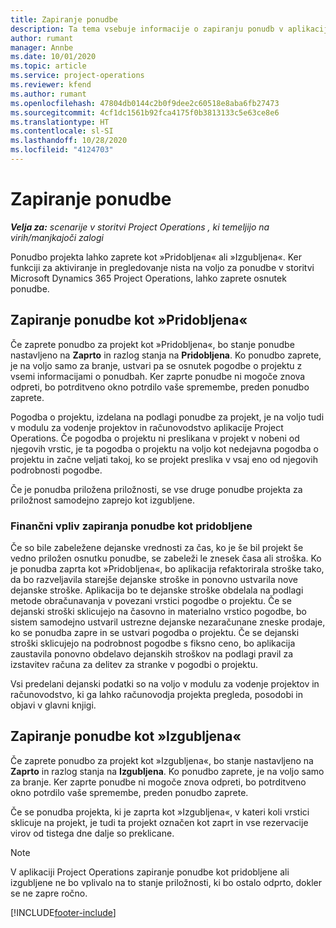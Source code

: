 ```yaml
---
title: Zapiranje ponudbe
description: Ta tema vsebuje informacije o zapiranju ponudb v aplikaciji Project Operations.
author: rumant
manager: Annbe
ms.date: 10/01/2020
ms.topic: article
ms.service: project-operations
ms.reviewer: kfend
ms.author: rumant
ms.openlocfilehash: 47804db0144c2b0f9dee2c60518e8aba6fb27473
ms.sourcegitcommit: 4cf1dc1561b92fca4175f0b3813133c5e63ce8e6
ms.translationtype: HT
ms.contentlocale: sl-SI
ms.lasthandoff: 10/28/2020
ms.locfileid: "4124703"
---
```

# <a name="close-a-quote"></a>Zapiranje ponudbe

_**Velja za:** scenarije v storitvi Project Operations , ki temeljijo na virih/manjkajoči zalogi_

Ponudbo projekta lahko zaprete kot »Pridobljena« ali »Izgubljena«. Ker funkciji za aktiviranje in pregledovanje nista na voljo za ponudbe v storitvi Microsoft Dynamics 365 Project Operations, lahko zaprete osnutek ponudbe.

## <a name="close-a-quote-as-won"></a>Zapiranje ponudbe kot »Pridobljena«

Če zaprete ponudbo za projekt kot »Pridobljena«, bo stanje ponudbe nastavljeno na **Zaprto** in razlog stanja na **Pridobljena**. Ko ponudbo zaprete, je na voljo samo za branje, ustvari pa se osnutek pogodbe o projektu z vsemi informacijami o ponudbah. Ker zaprte ponudbe ni mogoče znova odpreti, bo potrditveno okno potrdilo vaše spremembe, preden ponudbo zaprete.

Pogodba o projektu, izdelana na podlagi ponudbe za projekt, je na voljo tudi v modulu za vodenje projektov in računovodstvo aplikacije Project Operations. Če pogodba o projektu ni preslikana v projekt v nobeni od njegovih vrstic, je ta pogodba o projektu na voljo kot nedejavna pogodba o projektu in začne veljati takoj, ko se projekt preslika v vsaj eno od njegovih podrobnosti pogodbe.

Če je ponudba priložena priložnosti, se vse druge ponudbe projekta za priložnost samodejno zaprejo kot izgubljene.

### <a name="financial-impact-of-closing-a-quote-as-won"></a>Finančni vpliv zapiranja ponudbe kot pridobljene

Če so bile zabeležene dejanske vrednosti za čas, ko je še bil projekt še vedno priložen osnutku ponudbe, se zabeleži le znesek časa ali stroška. Ko je ponudba zaprta kot »Pridobljena«, bo aplikacija refaktorirala stroške tako, da bo razveljavila starejše dejanske stroške in ponovno ustvarila nove dejanske stroške. Aplikacija bo te dejanske stroške obdelala na podlagi metode obračunavanja v povezani vrstici pogodbe o projektu. Če se dejanski stroški sklicujejo na časovno in materialno vrstico pogodbe, bo sistem samodejno ustvaril ustrezne dejanske nezaračunane zneske prodaje, ko se ponudba zapre in se ustvari pogodba o projektu. Če se dejanski stroški sklicujejo na podrobnost pogodbe s fiksno ceno, bo aplikacija zaustavila ponovno obdelavo dejanskih stroškov na podlagi pravil za izstavitev računa za delitev za stranke v pogodbi o projektu.

Vsi predelani dejanski podatki so na voljo v modulu za vodenje projektov in računovodstvo, ki ga lahko računovodja projekta pregleda, posodobi in objavi v glavni knjigi. 

## <a name="close-a-quote-as-lost"></a>Zapiranje ponudbe kot »Izgubljena«

Če zaprete ponudbo za projekt kot »Izgubljena«, bo stanje nastavljeno na **Zaprto** in razlog stanja na **Izgubljena**. Ko ponudbo zaprete, je na voljo samo za branje. Ker zaprte ponudbe ni mogoče znova odpreti, bo potrditveno okno potrdilo vaše spremembe, preden ponudbo zaprete.

Če se ponudba projekta, ki je zaprta kot »Izgubljena«, v kateri koli vrstici sklicuje na projekt, je tudi ta projekt označen kot zaprt in vse rezervacije virov od tistega dne dalje so preklicane.

> [!NOTE]
> V aplikaciji Project Operations zapiranje ponudbe kot pridobljene ali izgubljene ne bo vplivalo na to stanje priložnosti, ki bo ostalo odprto, dokler se ne zapre ročno.


[!INCLUDE[footer-include](../includes/footer-banner.md)]